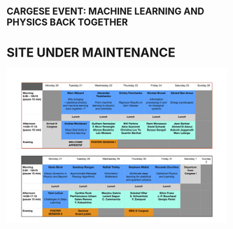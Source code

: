 ## CARGESE EVENT: MACHINE LEARNING AND PHYSICS BACK TOGETHER

# SITE UNDER MAINTENANCE

![program](program.jpg)

